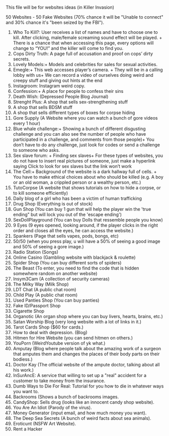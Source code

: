 This file will be for websites ideas (in Killer Invasion)

50 Websites - 50 Fake Websites (70% chance it will be "Unable to connect" and 30% chance it's "been seized by the FBI").

1. Who To Kill?: User receives a list of names and have to choose one to kill. After clicking, male/female screaming sound effect will be played. + There is a chance that when accessing this page, every options will change to “YOU!” and the killer will come to find you.
2. Cops Dirty Truth: A page full of accusation and proof on cops’ dirty secrets.
3. Lovely Models:+ Models and celebrities for sales for sexual activities.
4. Emegle:+ This web accesses player’s camera. + They will be in a calling lobby with us+ We can record a video of ourselves doing weird and creepy stuff and giving out hints at the end
5. Instagroom: Instagram weird copy.
6. Confession:+ A place for people to confess their sins
7. Death Wish: (Depressed People Blog Journal)
8. Strenght Plus: A shop that sells sex-strengthening stuff
9. A shop that sells BDSM stuff
10. A shop that sells different types of boxes for corpse hiding
11. Gore Supply (A Website where you can watch a bunch of gore videos every 1 hour)
12. Blue whale challenge:+ Showing a bunch of different disgusting challenge and you can also see the number of people who have participated in a challenge, and  comments from those people)+ You don’t have to do any challenge, just look for codes or send a challenge to someone who asks.
13. Sex slave forum: + Finding sex slaves+ For these types of websites, you do not have to insert real pictures of someone, just make a hyperlink saying Click to look for sex slaves but the link won’t work
14. The Cell:+ Background of the website is a dark hallway full of cells. + You have to make ethical choices about who should be killed (e.g. A boy or an old woman, a crippled person or a wealthy person, etc.)
15. TutoCorpse (A website that shows tutorials on how to hide a corpse, or to kill someone efficiently)
16. Daily blog of a girl who has been a victim of human trafficking
17. Drug Shop (Everything is out of stock)
18. Gun Shop (You can buy 1 gun that will help the player win the 'true ending" but will lock you out of the 'escape ending')
19. SexDollPlayground (You can buy Dolls that ressemble people you know)
20. 9 Eyes (9 eyes opened, looking around, if the player clicks in the right order and closes all the eyes, he can access the website.)
21. Spankers (Page that sells vapes, pods, bongs, etc)
22. 50/50 (when you press play, u will have a 50% of seeing a good image and 50% of seeing a gore image.)
23. Radio Station (Songs)
24. Online Casino (Gambling website with blackjack & roulette)
25. Spider Shop (You can buy different sorts of spiders)
26. The Beast (To enter, you need to find the code that is hidden somewhere random on another website)
27. Insym3Cam (A collection of security cameras)
28. The Milky Way (Milk Shop)
29. LDT Chat (A public chat room)
30. Child Play (A public chat room)
31. Used Panties Shop (You can buy panties)
32. Fake ID/Passport Shop
33. Cigarette Shop
34. Organotic (An organ shop where you can buy livers, hearts, brains, etc.)
35. Satan Worship Blog (very long website with a lot of links in it.)
36. Tarot Cards Shop ($60 for cards.)
37. How to deal with depression. (Blog)
38. Hitmen for Hire Website (you can send hitmen on others.)
39. YouPorn (WeirdYoutube version of yk what.)
40. Amputay (Blog where people talk about the amazing work of a surgeon that amputes them and changes the places of their body parts on their bodiess.)
41. Doctor Kay (The official website of the ampute doctor, talking about all his work.)
42. InSurAncE: A service that willing to set up a "real" accident for a customer to take money from the insurance.
43. Dumb Ways to Die For Real: Tutorial for you how to die in whatever ways you want to.
44. Backrooms (Shows a bunch of backrooms images.
45. CandyShop: Sells drug (looks like an innocent candy shop website).
46. You Are An Idiot (Parody of the virus).
47. Money Generator (input email, and how much money you want).
48. The Deep Sea Secrets (A bunch of weird facts about sea animals).
49. Eroticunt (NSFW Art Website).
50. Rent a Hacker


    
  
